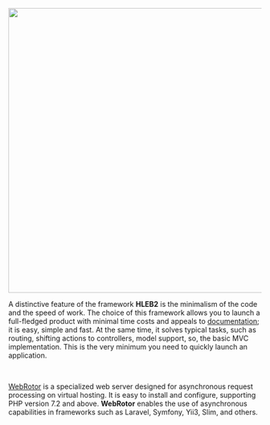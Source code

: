 <p align="center"><a href="https://hleb2framework.ru" target="_blank"><img src="https://raw.githubusercontent.com/phphleb/phphleb/f45fb0175bfa2ba68c8b8838b40d942ec7f9d8eb/profile/banner.png" width="567"></a></p>

A distinctive feature of the framework **HLEB2** is the minimalism of the code and the speed of work.
The choice of this framework allows you to launch a full-fledged product with minimal time costs and appeals to [documentation](https://hleb2framework.ru); it is easy, simple and fast.
At the same time, it solves typical tasks, such as routing, shifting actions to controllers, model support, so, the basic MVC implementation.
This is the very minimum you need to quickly launch an application.

<p align="center"><a href="https://github.com/phphleb/webrotor" target="_blank"><br></a></p>

[WebRotor](https://github.com/phphleb/webrotor) is a specialized web server designed for asynchronous request processing on virtual hosting. It is easy to install and configure, supporting PHP version 7.2 and above. **WebRotor** enables the use of asynchronous capabilities in frameworks such as Laravel, Symfony, Yii3, Slim, and others.
